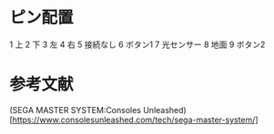 # ピン配置
1	上
2	下
3	左
4	右
5	接続なし
6	ボタン1
7	光センサー
8	地面
9	ボタン2

# 参考文献
(SEGA MASTER SYSTEM:Consoles Unleashed)[https://www.consolesunleashed.com/tech/sega-master-system/]